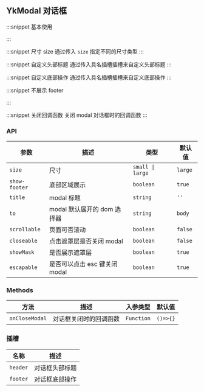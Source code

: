 ## YkModal 对话框

:::snippet
基本使用

<ModalBase/>
:::

:::snippet
尺寸 size
通过传入 `size` 指定不同的尺寸类型
<ModalSmall/>
:::

:::snippet
自定义头部标题
通过传入具名插槽插槽来自定义头部标题
<ModalHeader/>
:::

:::snippet
自定义底部操作
通过传入具名插槽插槽来自定义底部操作
<ModalFooter/>
:::

:::snippet
不展示 footer

<ModalFooterShow/>
:::

:::snippet
关闭回调函数
关闭 modal 对话框时的回调函数
<ModalClose/>
:::

### API

| 参数          | 描述                          | 类型             | 默认值  |
| ------------- | ----------------------------- | ---------------- | ------- |
| `size`        | 尺寸                          | `small \| large` | `large` |
| `show-footer` | 底部区域展示                  | `boolean`        | `true`  |
| `title`       | modal 标题                    | `string`         | `''`    |
| `to`          | modal 默认展开的 dom 选择器   | `string`         | `body`  |
| `scrollable`  | 页面可否滚动                  | `boolean`        | `false` |
| `closeable`   | 点击遮罩层是否关闭 modal      | `boolean`        | `false` |
| `showMask`    | 是否展示遮罩层                | `boolean`        | `true`  |
| `escapable`   | 是否可以点击 esc 键关闭 modal | `boolean`        | `true`  |

### Methods

| 方法           | 描述                   | 入参类型   | 默认值   |
| -------------- | ---------------------- | ---------- | -------- |
| `onCloseModal` | 对话框关闭时的回调函数 | `Function` | `()=>{}` |

### 插槽

| 名称     | 描述           |
| -------- | -------------- |
| `header` | 对话框头部标题 |
| `footer` | 对话框底部操作 |
